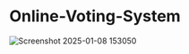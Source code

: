 # Online-Voting-System
![Screenshot 2025-01-08 153050](https://github.com/user-attachments/assets/346de7fc-2974-4b09-a150-ad1909ee85c4)
